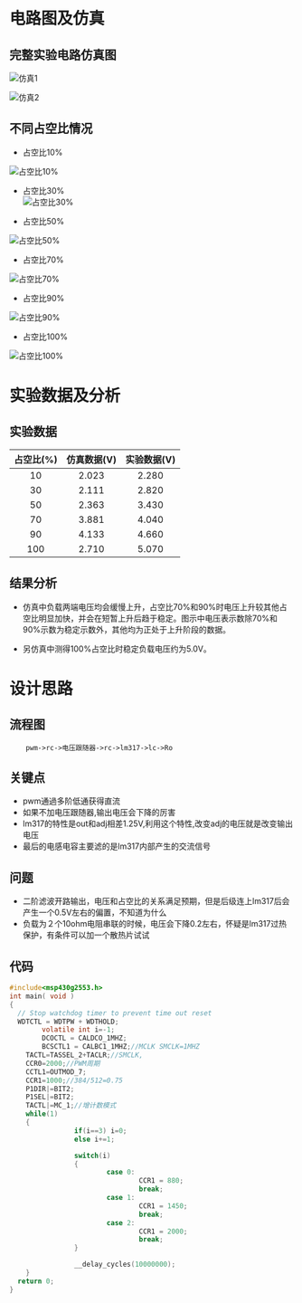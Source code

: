 # 电路图及仿真     
              
## 完整实验电路仿真图          
![仿真1](仿真1.png)      
                  
![仿真2](仿真2.png)               
                     
## 不同占空比情况       
               
* 占空比10%        
                 
![占空比10%](占空比10%.png)       
                       
* 占空比30%               
![占空比30%](占空比30%.png)            
                
* 占空比50%                  
                  
![占空比50%](占空比50%.png)         
                 
* 占空比70%              
                   
![占空比70%](占空比70%.png)          
                  
* 占空比90%             
                 
![占空比90%](占空比90%.png)         
               
* 占空比100%                
                           
![占空比100%](占空比100%.png)        
                  
# 实验数据及分析                
                 
## 实验数据
               
|占空比(%)|仿真数据(V)|实验数据(V)|       
|:---------:|:-----------:|:-----------:|          
|10|2.023|2.280|             
|30|2.111|2.820|              
|50|2.363|3.430|             
|70|3.881|4.040|           
|90|4.133|4.660|            
|100|2.710|5.070|              

## 结果分析           
            
- 仿真中负载两端电压均会缓慢上升，占空比70%和90%时电压上升较其他占空比明显加快，并会在短暂上升后趋于稳定。图示中电压表示数除70%和90%示数为稳定示数外，其他均为正处于上升阶段的数据。                
               
- 另仿真中测得100%占空比时稳定负载电压约为5.0V。            
                 
# 设计思路              
## 流程图             
        pwm->rc->电压跟随器->rc->lm317->lc->Ro             
                       
## 关键点               
* pwm通過多阶低通获得直流                 
* 如果不加电压跟随器,输出电压会下降的厉害                  
* lm317的特性是out和adj相差1.25V,利用这个特性,改变adj的电压就是改变输出电压    
* 最后的电感电容主要滤的是lm317内部产生的交流信号           
             
## 问题                
* 二阶滤波开路输出，电压和占空比的关系满足预期，但是后级连上lm317后会产生一个0.5V左右的偏置，不知道为什么                    
* 负载为２个10ohm电阻串联的时候，电压会下降0.2左右，怀疑是lm317过热保护，有条件可以加一个散热片试试              

## 代码
```c
#include<msp430g2553.h>
int main( void )
{
  // Stop watchdog timer to prevent time out reset
  WDTCTL = WDTPW + WDTHOLD;
        volatile int i=-1;
        DCOCTL = CALDCO_1MHZ;
        BCSCTL1 = CALBC1_1MHZ;//MCLK SMCLK=1MHZ
    TACTL=TASSEL_2+TACLR;//SMCLK,
    CCR0=2000;//PWM周期
    CCTL1=OUTMOD_7;
    CCR1=1000;//384/512=0.75
    P1DIR|=BIT2;
    P1SEL|=BIT2;
    TACTL|=MC_1;//增计数模式
    while(1)
    {
                if(i==3) i=0;
                else i+=1;

                switch(i)
                {
                        case 0:
                                CCR1 = 880;
                                break;
                        case 1:
                                CCR1 = 1450;
                                break;
                        case 2:
                                CCR1 = 2000;
                                break;
                }

                __delay_cycles(10000000);
    }
  return 0;
}
```
